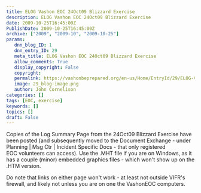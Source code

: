 ```yaml
---
title: ELOG Vashon EOC 24Oct09 Blizzard Exercise
description: ELOG Vashon EOC 24Oct09 Blizzard Exercise
date: 2009-10-25T16:45:00Z
PublishDate: 2009-10-25T16:45:00Z
archive: ["2009", "2009-10", "2009-10-25"]
params:
   dnn_blog_ID: 1
   dnn_entry_ID: 29
   meta_title: ELOG Vashon EOC 24Oct09 Blizzard Exercise
   allow_comments: True
   display_copyright: False
   copyright: 
   permalink: https://vashonbeprepared.org/en-us/Home/EntryId/29/ELOG-Vashon-EOC-24Oct09-Blizzard-Exercise
   image: 29_blog-image.png
   author: John Cornelison
categories: []
tags: [EOC, exercise]
keywords: []
topics: []
draft: False
---
```


<p>Copies of the Log Summary Page from the 24Oct09 Blizzard Exercise have been posted (and subsequently moved to the Document Exchange - under Planning |&#160;Msg&#160;Ctr | Incident Specific Docs -&#160;that only registered EOC&#160;volunteers can access). Use the .MHT file if you are on Windows, as it has a couple (minor) embedded graphics files - which won't show up on the .HTM version.</p>
<p>Do note that links on either page won't work - at least not outside VIFR's firewall, and likely not unless you are on one the VashonEOC computers.</p>
